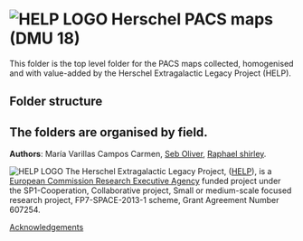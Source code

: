 

# ![HELP LOGO](https://avatars1.githubusercontent.com/u/7880370?s=75&v=4)  Herschel PACS maps (DMU 18)
	 

This folder is the top level folder for the PACS
maps collected, homogenised and with value-added by the Herschel
Extragalactic Legacy Project (HELP). 

## Folder structure

The folders are organised by field.
-------------------------------------------------------------------------------


**Authors**: María Varillas Campos Carmen, [Seb Oliver](http://www.sussex.ac.uk/profiles/91548), [Raphael shirley](http://raphaelshirley.co.uk/).

 ![HELP LOGO](https://avatars1.githubusercontent.com/u/7880370?s=75&v=4)
 The Herschel Extragalactic Legacy Project, ([HELP](http://herschel.sussex.ac.uk/)), is a [European
Commission Research Executive Agency](https://ec.europa.eu/info/departments/research-executive-agency_en)
funded project
under the
SP1-Cooperation, Collaborative project, Small or medium-scale focused
research project, FP7-SPACE-2013-1 scheme, Grant Agreement
Number 607254.

[Acknowledgements](http://herschel.sussex.ac.uk/acknowledgements)

